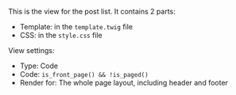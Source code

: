 This is the view for the post list. It contains 2 parts:

- Template: in the `template.twig` file
- CSS: in the `style.css` file

View settings:

- Type: Code
- Code: `is_front_page() && !is_paged()`
- Render for: The whole page layout, including header and footer